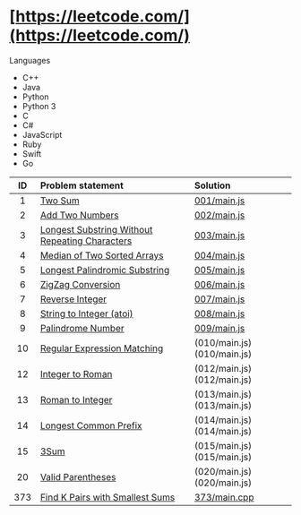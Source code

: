 # [https://leetcode.com/](https://leetcode.com/)

Languages

- C++
- Java
- Python
- Python 3
- C
- C#
- JavaScript
- Ruby
- Swift
- Go


| ID   | Problem statement                                                                                                               | Solution                          |
|:----:|:--------------------------------------------------------------------------------------------------------------------------------|:----------------------------------|
|    1 | [Two Sum](https://leetcode.com/problems/two-sum/)                                                                               | [001/main.js](001/main.js)        |
|    2 | [Add Two Numbers](https://leetcode.com/problems/add-two-numbers/)                                                               | [002/main.js](002/main.js)        |
|    3 | [Longest Substring Without Repeating Characters](https://leetcode.com/problems/longest-substring-without-repeating-characters/) | [003/main.js](003/main.js)        |
|    4 | [Median of Two Sorted Arrays](https://leetcode.com/problems/median-of-two-sorted-arrays/)                                       | [004/main.js](004/main.js)        |
|    5 | [Longest Palindromic Substring](https://leetcode.com/problems/longest-palindromic-substring/)                                   | [005/main.js](005/main.js)        |
|    6 | [ZigZag Conversion](https://leetcode.com/problems/zigzag-conversion/)                                                           | [006/main.js](006/main.js)        |
|    7 | [Reverse Integer](https://leetcode.com/problems/reverse-integer/)                                                               | [007/main.js](007/main.js)        |
|    8 | [String to Integer (atoi)](https://leetcode.com/problems/string-to-integer-atoi/)                                               | [008/main.js](008/main.js)        |
|    9 | [Palindrome Number](https://leetcode.com/problems/palindrome-number/)                                                           | [009/main.js](009/main.js)        |
|   10 | [Regular Expression Matching](https://leetcode.com/problems/regular-expression-matching/)                                       | (010/main.js)(010/main.js)        |
|   12 | [Integer to Roman](https://leetcode.com/problems/integer-to-roman/)                                                             | (012/main.js)(012/main.js)        |
|   13 | [Roman to Integer](https://leetcode.com/problems/roman-to-integer/)                                                             | (013/main.js)(013/main.js)        |
|   14 | [Longest Common Prefix](https://leetcode.com/problems/longest-common-prefix/)                                                   | (014/main.js)(014/main.js)        |
|   15 | [3Sum](https://leetcode.com/problems/3sum/)                                                                                     | (015/main.js)(015/main.js)        |
|   20 | [Valid Parentheses](https://leetcode.com/problems/valid-parentheses/)                                                           | (020/main.js)(020/main.js)        |
|  373 | [Find K Pairs with Smallest Sums](https://leetcode.com/problems/find-k-pairs-with-smallest-sums/)                               | [373/main.cpp](373/main.cpp)      |

